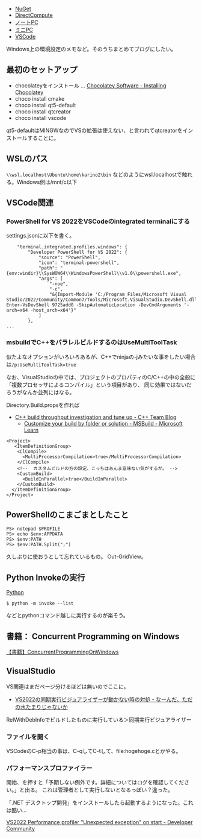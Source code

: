 - [NuGet](NuGet)
- [DirectCompute](DirectCompute)
- [ノートPC](%E3%83%8E%E3%83%BC%E3%83%88PC)
- [ミニPC](%E3%83%9F%E3%83%8BPC)
- [VSCode](VSCode)

Windows上の環境設定のメモなど。そのうちまとめてブログにしたい。

## 最初のセットアップ

- chocolateyをインストール ... [Chocolatey Software - Installing Chocolatey](https://chocolatey.org/install)
- choco install cmake
- choco install qt5-default
- choco install qtcreator
- choco install vscode

qt5-defaultはMINGWなのでVSの拡張は使えない、と言われてqtcreatorをインストールすることに。

## WSLのパス

`\\wsl.localhost\Ubuntu\home\karino2\bin` などのようにwsl.localhostで触れる。Windows側は/mnt/c以下

## VSCode関連

### PowerShell for VS 2022をVSCodeのintegrated terminalにする

settings.jsonに以下を書く。

```
    "terminal.integrated.profiles.windows": {
        "Developer PowerShell for VS 2022": {
            "source": "PowerShell",
            "icon": "terminal-powershell",
            "path": "{env:windir}\\SysWOW64\\WindowsPowerShell\\v1.0\\powershell.exe",
            "args": [
                "-noe",
                "-c",
                "&{Import-Module 'C:/Program Files/Microsoft Visual Studio/2022/Community/Common7/Tools/Microsoft.VisualStudio.DevShell.dll'; Enter-VsDevShell 9725add0 -SkipAutomaticLocation -DevCmdArguments '-arch=x64 -host_arch=x64'}"
            ]
        },
...
```

### msbuildでC++をパラレルビルドするのはUseMultiToolTask

似たよなオプションがいろいろあるが、C++でninjaの-jみたいな事をしたい場合は`/p:UseMultiToolTask=true`

なお、VisualStudioの中では、プロジェクトのプロパティのC/C++の中の全般に「複数プロセッサによるコンパイル」という項目があり、
同じ効果ではないだろうがなんか並列にはなる。

Directory.Build.propsを作れば

- [C++ build throughput investigation and tune up - C++ Team Blog](https://devblogs.microsoft.com/cppblog/cpp-build-throughput-investigation-and-tune-up/)
   - [Customize your build by folder or solution - MSBuild - Microsoft Learn](https://learn.microsoft.com/en-us/visualstudio/msbuild/customize-by-directory?view=vs-2022)


```
<Project>
   <ItemDefinitionGroup>
    <ClCompile>
      <MultiProcessorCompilation>true</MultiProcessorCompilation>
    </ClCompile>
    <!--  カスタムビルドの方の設定、こっちはあんま意味ない気がするが。 -->
    <CustomBuild>
      <BuildInParallel>true</BuildInParallel>
    </CustomBuild>
  </ItemDefinitionGroup>
</Project>
```


## PowerShellのこまごまとしたこと

```
PS> notepad $PROFILE
PS> echo $env:APPDATA
PS> $env:PATH
PS> $env:PATH.Split(";")
```

久しぶりに使おうとして忘れているもの。 Out-GridView。

## Python Invokeの実行

[Python](Python)

```
$ python -m invoke --list
```

などとpythonコマンド越しに実行するのが楽そう。

## 書籍： Concurrent Programming on Windows

[【書籍】ConcurrentProgrammingOnWindows](%E3%80%90%E6%9B%B8%E7%B1%8D%E3%80%91ConcurrentProgrammingOnWindows)

## VisualStudio

VS関連はまだページ分けるほどは無いのでここに。

- [VS2022の同期実行ビジュアライザーが動かない時の対処 - なーんだ、ただの水たまりじゃないか](https://karino2.github.io/2023/10/19/vs2022_concurrency_visualizer.html)

RelWithDebInfoでビルドしたものに実行している＞同期実行ビジュアライザー

### ファイルを開く

VSCodeのC-p相当の事は、C-qしてC-tして、file:hogehoge.cとかやる。

### パフォーマンスプロファイラー

開始、を押すと「予期しない例外です。詳細についてはログを確認してください。」と出る。
これは管理者として実行しないとなるっぽい？違った。

「.NET デスクトップ開発」をインストールしたら起動するようになった。これは酷い…

[VS2022 Performance profiler "Unexpected exception" on start - Developer Community](https://developercommunity.visualstudio.com/t/VS2022-Performance-profiler-Unexpected-/10795500)